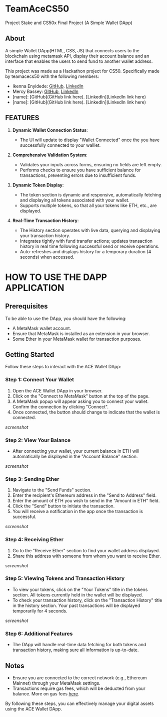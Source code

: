 
# TeamAceCS50

Project Stake and CS50x Final Project (A Simple Wallet DApp)

## About

A simple Wallet DApp(HTML, CSS, JS) that connects users to the blockchain using metamask API, display their account balance and an interface that enables the users to send fund to another wallet address.

This project was made as a Hackathon project for CS50. Specifically made by teamacecs50 with the following members:

- Ikenna Enyidede: [GitHub](https://github.com/iyketheintrovert). [LinkedIn](https://www.linkedin.com/in/enyidede-ikenna)
- Mercy Bassey: [GitHub](https://github.com/mercybassey/), [LinkedIn](https://www.linkedin.com/in/mercy-bassey-a18682192/)
- [name]: [GitHub](GitHub link here). [LinkedIn](LinkedIn link here)
- [name]: [GitHub](GitHub link here). [LinkedIn](LinkedIn link here)

## FEATURES

1. **Dynamic Wallet Connection Status**:
   - The UI will update to display "Wallet Connected" once the you have successfully connected to your walllet.

2. **Comprehensive Validation System**:
   - Validates your inputs across forms, ensuring no fields are left empty.
   - Performs checks to ensure you have sufficient balance for transactions, preventing errors due to insufficient funds.

3. **Dynamic Token Display**:
   - The token section is dynamic and responsive, automatically fetching and displaying all tokens associated with your wallet.
   - Supports multiple tokens, so that all your tokens like ETH, etc., are displayed.

4. **Real-Time Transaction History**:
   - The History section operates with live data, querying and displaying your transaction history.
   - Integrates tightly with fund transfer actions; updates transaction history in real time following successful send or receive operations.
   - Auto-refreshes and displays history for a temporary duration (4 seconds) when accessed.

# HOW TO USE THE DAPP APPLICATION

## Prerequisites

To be able to use the DApp, you should have the following:

- A MetaMask wallet account.
- Ensure that MetaMask is installed as an extension in your browser.
- Some Ether in your MetaMask wallet for transaction purposes.

## Getting Started

Follow these steps to interact with the ACE Wallet DApp:

### Step 1: Connect Your Wallet

1. Open the ACE Wallet DApp in your browser.
2. Click on the "Connect to MetaMask" button at the top of the page.
3. A MetaMask popup will appear asking you to connect your wallet. Confirm the connection by clicking "Connect".
4. Once connected, the button should change to indicate that the wallet is connected.

*screenshot*

### Step 2: View Your Balance

- After connecting your wallet, your current balance in ETH will automatically be displayed in the "Account Balance" section.

*screenshot*

### Step 3: Sending Ether

1. Navigate to the "Send Funds" section.
2. Enter the recipient's Ethereum address in the "Send to Address" field.
3. Enter the amount of ETH you wish to send in the "Amount in ETH" field.
4. Click the "Send" button to initiate the transaction.
5. You will receive a notification in the app once the transaction is successful.

*screenshot*

### Step 4: Receiving Ether

1. Go to the "Receive Ether" section to find your wallet address displayed.
2. Share this address with someone from whom you want to receive Ether.

*screenshot*

### Step 5: Viewing Tokens and Transaction History

- To view your tokens, click on the "Your Tokens" title in the tokens section. All tokens currently held in the wallet will be displayed.
- To check your transaction history, click on the "Transaction History" title in the history section. Your past transactions will be displayed temporarily for 4 seconds.

*screenshot*

### Step 6: Additional Features

- The DApp will handle real-time data fetching for both tokens and transaction history, making sure all information is up-to-date.

## Notes

- Ensure you are connected to the correct network (e.g., Ethereum Mainnet) through your MetaMask settings.
- Transactions require gas fees, which will be deducted from your balance. More on gas fees [here](https://www.fool.com/terms/c/crypto-gas-fees/).

By following these steps, you can effectively manage your digital assets using the ACE Wallet DApp.